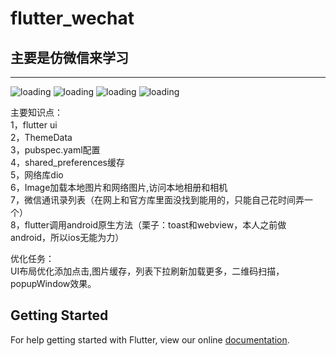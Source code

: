 # flutter_wechat

## 主要是仿微信来学习

--------  
![loading](https://github.com/weihb/flutter-wechat/raw/master/Screenshots/501529654965.jpg)
![loading](https://github.com/weihb/flutter-wechat/raw/master/Screenshots/491529654965.jpg)
![loading](https://github.com/weihb/flutter-wechat/raw/master/Screenshots/481529654964.jpg)
![loading](https://github.com/weihb/flutter-wechat/raw/master/Screenshots/471529654934.jpg) 


主要知识点：  
1，flutter ui  
2，ThemeData  
3，pubspec.yaml配置  
4，shared_preferences缓存  
5，网络库dio  
6，Image加载本地图片和网络图片,访问本地相册和相机  
7，微信通讯录列表（在网上和官方库里面没找到能用的，只能自己花时间弄一个）  
8，flutter调用android原生方法（栗子：toast和webview，本人之前做android，所以ios无能为力）  

优化任务：  
UI布局优化添加点击,图片缓存，列表下拉刷新加载更多，二维码扫描，popupWindow效果。

## Getting Started

For help getting started with Flutter, view our online
[documentation](https://flutter.io/).
